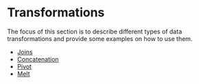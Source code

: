 # Transformations


The focus of this section is to describe different types of data transformations and provide some examples on how to use them.


* [Joins](joins/)
* [Concatenation](concatenation/)
* [Pivot](pivot/)
* [Melt](melt/)